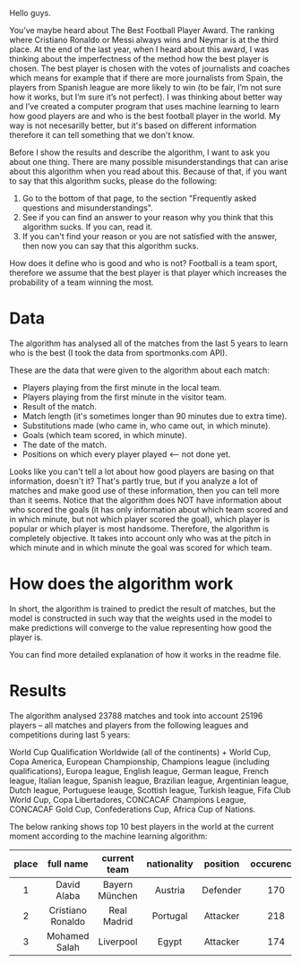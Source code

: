 Hello guys.

You’ve maybe heard about The Best Football Player Award. The ranking where Cristiano Ronaldo or Messi always wins and Neymar is at the third place. At the end of the last year, when I heard about this award, I was thinking about the imperfectness of the method how the best player is chosen. The best player is chosen with the votes of journalists and coaches which means for example that if there are more journalists from Spain, the players from Spanish league are more likely to win (to be fair, I’m not sure how it works, but I’m sure it’s not perfect). I was thinking about better way and I’ve created a computer program that uses machine learning to learn how good players are and who is the best football player in the world. My way is not necesarilly better, but it's based on different information therefore it can tell something that we don't know.

Before I show the results and describe the algorithm, I want to ask you about one thing. There are many possible misunderstandings that can arise about this algorithm when you read about this. Because of that, if you want to say that this algorithm sucks, please do the following:
1. Go to the bottom of that page, to the section "Frequently asked questions and misunderstandings".
2. See if you can find an answer to your reason why you think that this algorithm sucks. If you can, read it.
3. If you can't find your reason or you are not satisfied with the answer, then now you can say that this algorithm sucks.

How does it define who is good and who is not? Football is a team sport, therefore we assume that the best player is that player which increases the probability of a team winning the most.

# Data

The algorithm has analysed all of the matches from the last 5 years to learn who is the best (I took the data from sportmonks.com API).

These are the data that were given to the algorithm about each match:

* Players playing from the first minute in the local team. 
* Players playing from the first minute in the visitor team. 
* Result of the match. 
* Match length (it's sometimes longer than 90 minutes due to extra time). 
* Substitutions made (who came in, who came out, in which minute). 
* Goals (which team scored, in which minute). 
* The date of the match.
* Positions on which every player played <-- not done yet.

Looks like you can't tell a lot about how good players are basing on that information, doesn't it? That's partly true, but if you analyze a lot of matches and make good use of these information, then you can tell more than it seems.
Notice that the algorithm does NOT have information about who scored the goals (it has only information about which team scored and in which minute, but not which player scored the goal), which player is popular or which player is most handsome. Therefore, the algorithm is completely objective. It takes into account only who was at the pitch in which minute and in which minute the goal was scored for which team.

# How does the algorithm work

In short, the algorithm is trained to predict the result of matches, but the model is constructed in such way that the weights used in the model to make predictions will converge to the value representing how good the player is.

You can find more detailed explanation of how it works in the readme file.

# Results

The algorithm analysed 23788 matches and took into account 25196 players – all matches and players from the following leagues and competitions during last 5 years:

World Cup Qualification Worldwide (all of the continents) + World Cup, Copa America, European Championship, Champions league (including qualifications), Europa league, English league, German league, French league, Italian league, Spanish league, Brazilian league, Argentinian league, Dutch league, Portuguese leauge, Scottish league, Turkish league, Fifa Club World Cup, Copa Libertadores, CONCACAF Champions League, CONCACAF Gold Cup, Confederations Cup, Africa Cup of Nations.

The below ranking shows top 10 best players in the world at the current moment according to the machine learning algorithm:

| place | full name                           | current team    | nationality           | position    | occurences  | skill   |
| :---: | :---------------------------------: | :-------------: | :-------------------: | :---------: | :---------: | :-----: |
| 1     | David Alaba                         | Bayern München  | Austria               | Defender    | 170         | 6.76027 |
| 2     | Cristiano Ronaldo                   | Real Madrid     | Portugal              | Attacker    | 218         | 6.2646  |
| 3     | Mohamed  Salah                      | Liverpool       | Egypt                 | Attacker    | 174         | 5.63545 |
